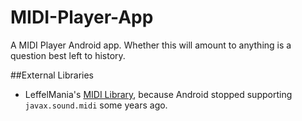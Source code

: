 # MIDI-Player-App
A MIDI Player Android app. Whether this will amount to anything is a question best left to history.

##External Libraries
* LeffelMania's [MIDI Library](https://github.com/LeffelMania/android-midi-lib), because Android stopped supporting ```javax.sound.midi``` some years ago.
